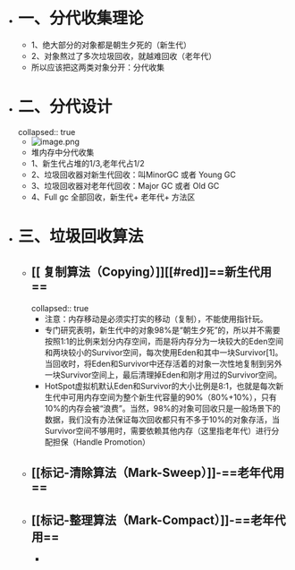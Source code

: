 - # 一、分代收集理论
	- 1、绝大部分的对象都是朝生夕死的（新生代）
	- 2、对象熬过了多次垃圾回收，就越难回收（老年代）
	- 所以应该把这两类对象分开：分代收集
- # 二、分代设计
  collapsed:: true
	- ![image.png](../assets/image_1689562458352_0.png)
	- 堆内存中分代收集
	- 1、新生代占堆的1/3,老年代占1/2
	- 2、垃圾回收器对新生代回收：叫MinorGC 或者 Young GC
	- 3、垃圾回收器对老年代回收：Major GC 或者 Old GC
	- 4、Full gc 全部回收，新生代+ 老年代+ 方法区
- # 三、垃圾回收算法
	- ## [[ 复制算法（Copying）]][[#red]]==新生代用==
	  collapsed:: true
		- 注意：内存移动是必须实打实的移动（复制），不能使用指针玩。
		- 专门研究表明，新生代中的对象98%是“朝生夕死”的，所以并不需要按照1:1的比例来划分内存空间，而是将内存分为一块较大的Eden空间和两块较小的Survivor空间，每次使用Eden和其中一块Survivor[1]。当回收时，将Eden和Survivor中还存活着的对象一次性地复制到另外一块Survivor空间上，最后清理掉Eden和刚才用过的Survivor空间。
		- HotSpot虚拟机默认Eden和Survivor的大小比例是8:1，也就是每次新生代中可用内存空间为整个新生代容量的90%（80%+10%），只有10%的内存会被“浪费”。当然，98%的对象可回收只是一般场景下的数据，我们没有办法保证每次回收都只有不多于10%的对象存活，当Survivor空间不够用时，需要依赖其他内存（这里指老年代）进行分配担保（Handle Promotion）
	- ## **[[标记-清除算法（Mark-Sweep）]]-==老年代用==**
	- ## **[[标记-整理算法（Mark-Compact）]]-==老年代用==**
		-